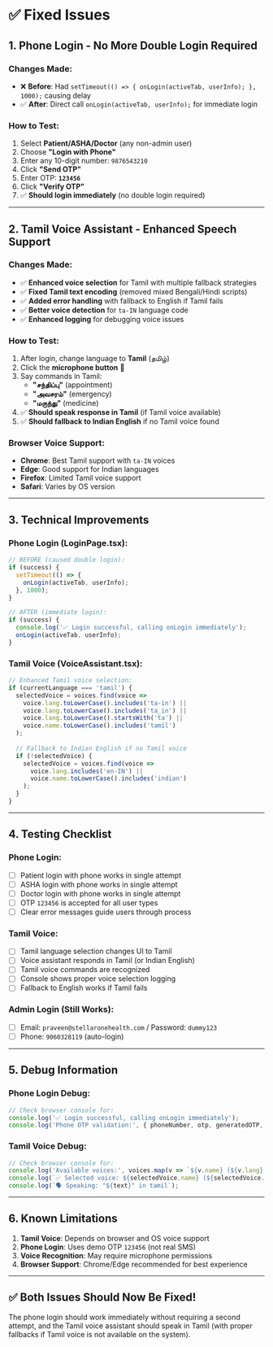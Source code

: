 # ✅ **Fixed Issues**

## 1. **Phone Login - No More Double Login Required**

### **Changes Made:**
- ❌ **Before**: Had `setTimeout(() => { onLogin(activeTab, userInfo); }, 1000);` causing delay
- ✅ **After**: Direct call `onLogin(activeTab, userInfo);` for immediate login

### **How to Test:**
1. Select **Patient/ASHA/Doctor** (any non-admin user)
2. Choose **"Login with Phone"**
3. Enter any 10-digit number: `9876543210`
4. Click **"Send OTP"**
5. Enter OTP: **`123456`**
6. Click **"Verify OTP"**
7. ✅ **Should login immediately** (no double login required)

---

## 2. **Tamil Voice Assistant - Enhanced Speech Support**

### **Changes Made:**
- ✅ **Enhanced voice selection** for Tamil with multiple fallback strategies
- ✅ **Fixed Tamil text encoding** (removed mixed Bengali/Hindi scripts)
- ✅ **Added error handling** with fallback to English if Tamil fails
- ✅ **Better voice detection** for `ta-IN` language code
- ✅ **Enhanced logging** for debugging voice issues

### **How to Test:**
1. After login, change language to **Tamil** (தமிழ்)
2. Click the **microphone button** 🎤
3. Say commands in Tamil:
   - **"சந்திப்பு"** (appointment)
   - **"அவசரம்"** (emergency)  
   - **"மருந்து"** (medicine)
4. ✅ **Should speak response in Tamil** (if Tamil voice available)
5. ✅ **Should fallback to Indian English** if no Tamil voice found

### **Browser Voice Support:**
- **Chrome**: Best Tamil support with `ta-IN` voices
- **Edge**: Good support for Indian languages
- **Firefox**: Limited Tamil voice support
- **Safari**: Varies by OS version

---

## 3. **Technical Improvements**

### **Phone Login (LoginPage.tsx):**
```typescript
// BEFORE (caused double login):
if (success) {
  setTimeout(() => {
    onLogin(activeTab, userInfo);
  }, 1000);
}

// AFTER (immediate login):
if (success) {
  console.log('✅ Login successful, calling onLogin immediately');
  onLogin(activeTab, userInfo);
}
```

### **Tamil Voice (VoiceAssistant.tsx):**
```typescript
// Enhanced Tamil voice selection:
if (currentLanguage === 'tamil') {
  selectedVoice = voices.find(voice => 
    voice.lang.toLowerCase().includes('ta-in') || 
    voice.lang.toLowerCase().includes('ta_in') ||
    voice.lang.toLowerCase().startsWith('ta') ||
    voice.name.toLowerCase().includes('tamil')
  );
  
  // Fallback to Indian English if no Tamil voice
  if (!selectedVoice) {
    selectedVoice = voices.find(voice => 
      voice.lang.includes('en-IN') || 
      voice.name.toLowerCase().includes('indian')
    );
  }
}
```

---

## 4. **Testing Checklist**

### **Phone Login:**
- [ ] Patient login with phone works in single attempt
- [ ] ASHA login with phone works in single attempt  
- [ ] Doctor login with phone works in single attempt
- [ ] OTP `123456` is accepted for all user types
- [ ] Clear error messages guide users through process

### **Tamil Voice:**
- [ ] Tamil language selection changes UI to Tamil
- [ ] Voice assistant responds in Tamil (or Indian English)
- [ ] Tamil voice commands are recognized
- [ ] Console shows proper voice selection logging
- [ ] Fallback to English works if Tamil fails

### **Admin Login (Still Works):**
- [ ] Email: `praveen@stellaronehealth.com` / Password: `dummy123`
- [ ] Phone: `9060328119` (auto-login)

---

## 5. **Debug Information**

### **Phone Login Debug:**
```javascript
// Check browser console for:
console.log('✅ Login successful, calling onLogin immediately');
console.log('Phone OTP validation:', { phoneNumber, otp, generatedOTP, showOTP });
```

### **Tamil Voice Debug:**
```javascript
// Check browser console for:
console.log('Available voices:', voices.map(v => `${v.name} (${v.lang})`));
console.log(`✅ Selected voice: ${selectedVoice.name} (${selectedVoice.lang}) for tamil`);
console.log(`🗣️ Speaking: "${text}" in tamil`);
```

---

## 6. **Known Limitations**

1. **Tamil Voice**: Depends on browser and OS voice support
2. **Phone Login**: Uses demo OTP `123456` (not real SMS)
3. **Voice Recognition**: May require microphone permissions
4. **Browser Support**: Chrome/Edge recommended for best experience

---

## ✅ **Both Issues Should Now Be Fixed!**

The phone login should work immediately without requiring a second attempt, and the Tamil voice assistant should speak in Tamil (with proper fallbacks if Tamil voice is not available on the system).
